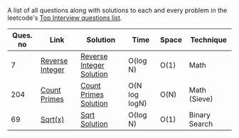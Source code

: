 A list of all questions along with solutions to each and every problem in the leetcode's [Top Interview questions list](https://leetcode.com/problemset/all/?listId=wpwgkgt).

| Ques. no | Link                                                             | Solution                                          | Time          | Space | Technique     |
| -------- | ---------------------------------------------------------------- | ------------------------------------------------- | ------------- | ----- | ------------- |
| 7        | [Reverse Integer](https://leetcode.com/problems/reverse-integer) | [Reverse Integer Solution](./ReverseInteger.java) | O(log N)      | O(1)  | Math          |
| 204      | [Count Primes](https://leetcode.com/problems/count-primes)       | [Count Primes Solution](./CountPrimes.java)       | O(N log logN) | O(N)  | Math (Sieve)  |
| 69       | [Sqrt(x)](https://leetcode.com/problems/sqrtx)                   | [Sqrt Solution](./Sqrt.java)                      | O(log N)      | O(1)  | Binary Search |
